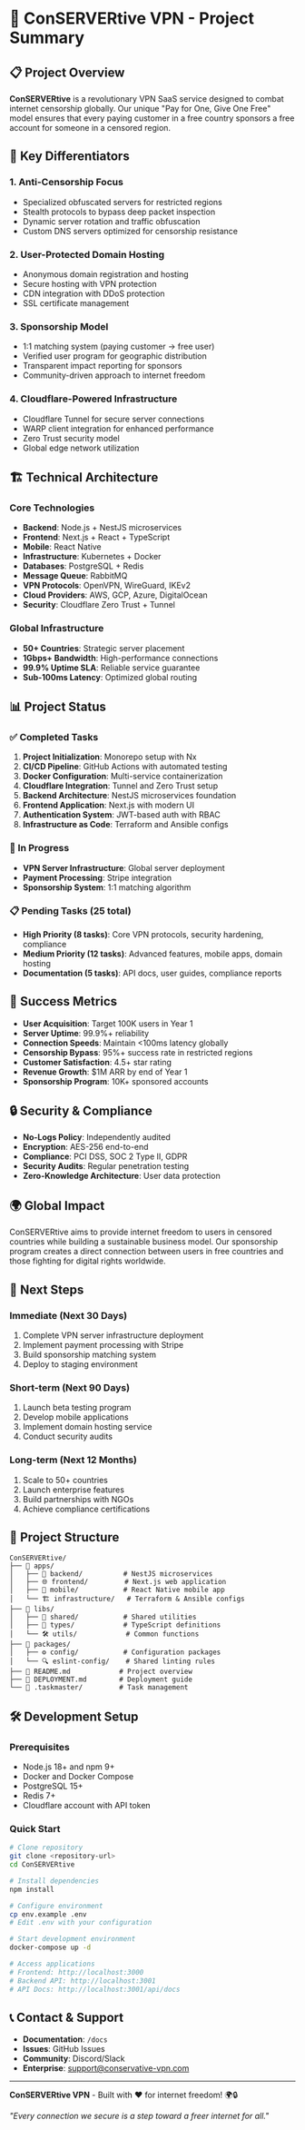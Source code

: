 # 🚀 ConSERVERtive VPN - Project Summary

## 📋 Project Overview
**ConSERVERtive** is a revolutionary VPN SaaS service designed to combat internet censorship globally. Our unique "Pay for One, Give One Free" model ensures that every paying customer in a free country sponsors a free account for someone in a censored region.

## 🎯 Key Differentiators

### 1. **Anti-Censorship Focus**
- Specialized obfuscated servers for restricted regions
- Stealth protocols to bypass deep packet inspection
- Dynamic server rotation and traffic obfuscation
- Custom DNS servers optimized for censorship resistance

### 2. **User-Protected Domain Hosting**
- Anonymous domain registration and hosting
- Secure hosting with VPN protection
- CDN integration with DDoS protection
- SSL certificate management

### 3. **Sponsorship Model**
- 1:1 matching system (paying customer → free user)
- Verified user program for geographic distribution
- Transparent impact reporting for sponsors
- Community-driven approach to internet freedom

### 4. **Cloudflare-Powered Infrastructure**
- Cloudflare Tunnel for secure server connections
- WARP client integration for enhanced performance
- Zero Trust security model
- Global edge network utilization

## 🏗️ Technical Architecture

### Core Technologies
- **Backend**: Node.js + NestJS microservices
- **Frontend**: Next.js + React + TypeScript
- **Mobile**: React Native
- **Infrastructure**: Kubernetes + Docker
- **Databases**: PostgreSQL + Redis
- **Message Queue**: RabbitMQ
- **VPN Protocols**: OpenVPN, WireGuard, IKEv2
- **Cloud Providers**: AWS, GCP, Azure, DigitalOcean
- **Security**: Cloudflare Zero Trust + Tunnel

### Global Infrastructure
- **50+ Countries**: Strategic server placement
- **1Gbps+ Bandwidth**: High-performance connections
- **99.9% Uptime SLA**: Reliable service guarantee
- **Sub-100ms Latency**: Optimized global routing

## 📊 Project Status

### ✅ Completed Tasks
1. **Project Initialization**: Monorepo setup with Nx
2. **CI/CD Pipeline**: GitHub Actions with automated testing
3. **Docker Configuration**: Multi-service containerization
4. **Cloudflare Integration**: Tunnel and Zero Trust setup
5. **Backend Architecture**: NestJS microservices foundation
6. **Frontend Application**: Next.js with modern UI
7. **Authentication System**: JWT-based auth with RBAC
8. **Infrastructure as Code**: Terraform and Ansible configs

### 🔄 In Progress
- **VPN Server Infrastructure**: Global server deployment
- **Payment Processing**: Stripe integration
- **Sponsorship System**: 1:1 matching algorithm

### 📋 Pending Tasks (25 total)
- **High Priority (8 tasks)**: Core VPN protocols, security hardening, compliance
- **Medium Priority (12 tasks)**: Advanced features, mobile apps, domain hosting
- **Documentation (5 tasks)**: API docs, user guides, compliance reports

## 🎯 Success Metrics
- **User Acquisition**: Target 100K users in Year 1
- **Server Uptime**: 99.9%+ reliability
- **Connection Speeds**: Maintain <100ms latency globally
- **Censorship Bypass**: 95%+ success rate in restricted regions
- **Customer Satisfaction**: 4.5+ star rating
- **Revenue Growth**: $1M ARR by end of Year 1
- **Sponsorship Program**: 10K+ sponsored accounts

## 🔒 Security & Compliance
- **No-Logs Policy**: Independently audited
- **Encryption**: AES-256 end-to-end
- **Compliance**: PCI DSS, SOC 2 Type II, GDPR
- **Security Audits**: Regular penetration testing
- **Zero-Knowledge Architecture**: User data protection

## 🌍 Global Impact
ConSERVERtive aims to provide internet freedom to users in censored countries while building a sustainable business model. Our sponsorship program creates a direct connection between users in free countries and those fighting for digital rights worldwide.

## 🚀 Next Steps

### Immediate (Next 30 Days)
1. Complete VPN server infrastructure deployment
2. Implement payment processing with Stripe
3. Build sponsorship matching system
4. Deploy to staging environment

### Short-term (Next 90 Days)
1. Launch beta testing program
2. Develop mobile applications
3. Implement domain hosting service
4. Conduct security audits

### Long-term (Next 12 Months)
1. Scale to 50+ countries
2. Launch enterprise features
3. Build partnerships with NGOs
4. Achieve compliance certifications

## 📁 Project Structure
```
ConSERVERtive/
├── 📁 apps/
│   ├── 🔧 backend/          # NestJS microservices
│   ├── 🌐 frontend/         # Next.js web application
│   ├── 📱 mobile/           # React Native mobile app
│   └── 🏗️ infrastructure/   # Terraform & Ansible configs
├── 📁 libs/
│   ├── 🔄 shared/           # Shared utilities
│   ├── 📝 types/            # TypeScript definitions
│   └── 🛠️ utils/            # Common functions
├── 📁 packages/
│   ├── ⚙️ config/           # Configuration packages
│   └── 🔍 eslint-config/    # Shared linting rules
├── 📄 README.md            # Project overview
├── 📄 DEPLOYMENT.md        # Deployment guide
└── 📄 .taskmaster/         # Task management
```

## 🛠️ Development Setup

### Prerequisites
- Node.js 18+ and npm 9+
- Docker and Docker Compose
- PostgreSQL 15+
- Redis 7+
- Cloudflare account with API token

### Quick Start
```bash
# Clone repository
git clone <repository-url>
cd ConSERVERtive

# Install dependencies
npm install

# Configure environment
cp env.example .env
# Edit .env with your configuration

# Start development environment
docker-compose up -d

# Access applications
# Frontend: http://localhost:3000
# Backend API: http://localhost:3001
# API Docs: http://localhost:3001/api/docs
```

## 📞 Contact & Support
- **Documentation**: `/docs`
- **Issues**: GitHub Issues
- **Community**: Discord/Slack
- **Enterprise**: support@conservative-vpn.com

---

**ConSERVERtive VPN** - Built with ❤️ for internet freedom! 🌍🔒

*"Every connection we secure is a step toward a freer internet for all."*
